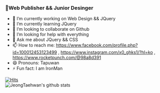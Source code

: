 ### 🎨Web Publisher && Junior Desinger

<!--
**JeongTaehwan/JeongTaehwan** is a ✨ _special_ ✨ repository because its `README.md` (this file) appears on your GitHub profile.

Here are some ideas to get you started:
-->
- 🔭 I’m currently working on Web Design && JQuery
- 🌱 I’m currently learning JQuery
- 👯 I’m looking to collaborate on Github
- 🤔 I’m looking for help with everything
- 💬 Ask me about JQuery && CSS
- 📫 How to reach me: <https://www.facebook.com/profile.php?id=100012453123499> , <https://www.instagram.com/x0_ghks1/?hl=ko> , <https://www.rocketpunch.com/@98a8d391>
- 😄 Pronouns: Tapuwan
- ⚡ Fun fact: I am IronMan

[![Hits](https://hits.seeyoufarm.com/api/count/incr/badge.svg?url=https%3A%2F%2Fgithub.com%2FJeongTaehwan%2Fhit-counter&count_bg=%230F019C&title_bg=%23FFFFFF&icon=css3.svg&icon_color=%231C00C2&title=hits&edge_flat=false)](https://hits.seeyoufarm.com)  
![JeongTaehwan's github stats](https://github-readme-stats.vercel.app/api?username=JeongTaehwan&show_icons=true&theme=tokyonight)  
